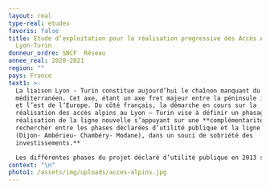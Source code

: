 ```yaml
---
layout: real
type-real: etudex
favoris: false
title: Etude d’exploitation pour la réalisation progressive des Accès Alpins de
  Lyon-Turin
donneur_ordre: SNCF  Réseau
annee_real: 2020-2021
region: ""
pays: France
text1: >-
  La liaison Lyon - Turin constitue aujourd’hui le chaînon manquant du corridor
  méditerranéen. Cet axe, étant un axe fret majeur entre la péninsule ibérique
  et l’est de l’Europe. Du côté français, la démarche en cours sur la
  réalisation des accès alpins au Lyon – Turin vise à définir un phasage de
  réalisation de la ligne nouvelle s’appuyant sur une **complémentarité à
  rechercher entre les phases déclarées d’utilité publique et la ligne existante
  (Dijon- Ambérieu- Chambéry- Modane), dans un souci de sobriété des
  investissements.**

  Les différentes phases du projet déclaré d’utilité publique en 2013 sont à réinterroger. L’objectif est dans un premier temps de pro**poser des aménagements sur l’axe Dijon-Modane** pour améliorer ou renforcer les dessertes et être en mesure de transporter 10 millions de tonnes de marchandises (deux sens confondus) entre la France et l’Italie à l’ouverture du tunnel de base (horizon 2030). Cet objectif est porté à **15 millions de tonnes** avec la mise en service progressive des Accès Alpins. L’objectif de l’étude est d’évaluer différents scénarios long terme, puis de définir les aménagements nécessaires à court et moyen terme. Il s’agit de **définir des trajectoires pour chacun des scénarios.**
context: "\n"
photo1: /assets/img/uploads/acces-alpins.jpg
---
```

